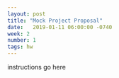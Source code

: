 ```yaml
---
layout: post
title: "Mock Project Proposal"
date:   2019-01-11 06:00:00 -0740
week: 2
number: 1
tags: hw
---
```


instructions go here
